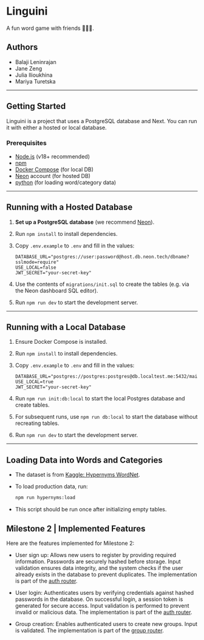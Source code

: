 # Linguini

A fun word game with friends 🧑‍🤝‍🧑.

## Authors

- Balaji Leninrajan
- Jane Zeng
- Julia Ilioukhina
- Mariya Turetska

---

## Getting Started

Linguini is a project that uses a PostgreSQL database and Next. You can run it with either a hosted or local database.

### Prerequisites

- [Node.js](https://nodejs.org/) (v18+ recommended)
- [npm](https://www.npmjs.com/)
- [Docker Compose](https://docs.docker.com/compose/) (for local DB)
- [Neon](https://neon.com/) account (for hosted DB)
- [python](https://www.python.org/) (for loading word/category data)

---

## Running with a Hosted Database

1. **Set up a PostgreSQL database** (we recommend [Neon](https://neon.com/)).
2. Run `npm install` to install dependencies.
3. Copy `.env.example` to `.env` and fill in the values:

   ```env
   DATABASE_URL="postgres://user:password@host.db.neon.tech/dbname?sslmode=require"
   USE_LOCAL=false
   JWT_SECRET="your-secret-key"
   ```

4. Use the contents of `migrations/init.sql` to create the tables (e.g. via the Neon dashboard SQL editor).
5. Run `npm run dev` to start the development server.

---

## Running with a Local Database

1. Ensure Docker Compose is installed.
2. Run `npm install` to install dependencies.
3. Copy `.env.example` to `.env` and fill in the values:

   ```env
   DATABASE_URL="postgres://postgres:postgres@db.localtest.me:5432/main"
   USE_LOCAL=true
   JWT_SECRET="your-secret-key"
   ```

4. Run `npm run init:db:local` to start the local Postgres database and create tables.
5. For subsequent runs, use `npm run db:local` to start the database without recreating tables.
6. Run `npm run dev` to start the development server.

---

## Loading Data into Words and Categories

- The dataset is from [Kaggle: Hypernyms WordNet](https://www.kaggle.com/datasets/duketemon/hypernyms-wordnet).
- To load production data, run:

  ```sh
  npm run hypernyms:load
  ```

- This script should be run once after initializing empty tables.

## Milestone 2 | Implemented Features

Here are the features implemented for Milestone 2:

- User sign up: Allows new users to register by providing required information. Passwords are securely hashed before storage. Input validation ensures data integrity, and the system checks if the user already exists in the database to prevent duplicates. The implementation is part of the [auth router](src/server/api/routers/auth.ts#L25-L88).

- User login: Authenticates users by verifying credentials against hashed passwords in the database. On successful login, a session token is generated for secure access. Input validation is performed to prevent invalid or malicious data. The implementation is part of the [auth router](src/server/api/routers/auth.ts#L99-L146).

- Group creation: Enables authenticated users to create new groups. Input is validated. The implementation is part of the [group router](./src/server/api/routers/groups.ts.ts#L93-L147).
